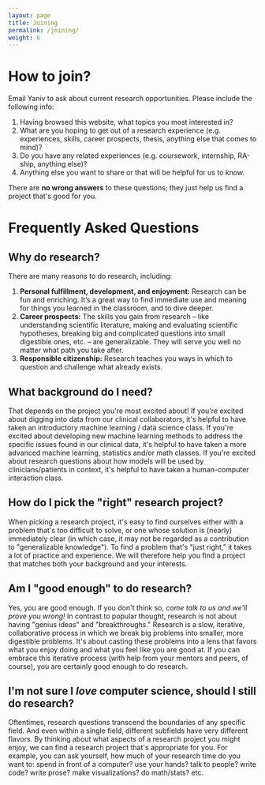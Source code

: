 ```yaml
---
layout: page
title: Joining
permalink: /joining/
weight: 6
---
```


# **How to join?**

Email Yaniv to ask about current research opportunities. Please include the following info:
1. Having browsed this website, what topics you most interested in?
2. What are you hoping to get out of a research experience (e.g. experiences, skills, career prospects, thesis, anything else that comes to mind)?
3. Do you have any related experiences (e.g. coursework, internship, RA-ship, anything else)?
4. Anything else you want to share or that will be helpful for us to know.

There are **no wrong answers** to these questions; they just help us find a project that's good for you.


# **Frequently Asked Questions**

## Why do research?

There are many reasons to do research, including:
1. **Personal fulfillment, development, and enjoyment:** Research can be fun and enriching. It’s a great way to find immediate use and meaning for things you learned in the classroom, and to dive deeper.
2. **Career prospects:** The skills you gain from research – like understanding scientific literature, making and evaluating scientific hypotheses, breaking big and complicated questions into small digestible ones, etc. – are generalizable. They will serve you well no matter what path you take after. 
3. **Responsible citizenship:** Research teaches you ways in which to question and challenge what already exists. 


## What background do I need?

That depends on the project you're most excited about! If you're excited about digging into data from our clinical collaborators, it's helpful to have taken an introductory machine learning / data science class. If you're excited about developing new machine learning methods to address the specific issues found in our clinical data, it's helpful to have taken a more advanced machine learning, statistics and/or math classes. If you're excited about research questions about how models will be used by clinicians/patients in context, it's helpful to have taken a human-computer interaction class. 


## How do I pick the "right" research project?

When picking a research project, it's easy to find ourselves either with a problem that's too difficult to solve, or one whose solution is (nearly) immediately clear (in which case, it may not be regarded as a contribution to "generalizable knowledge"). To find a problem that's "just right," it takes a lot of practice and experience. We will therefore help you find a project that matches both your background and your interests.


## Am I "good enough" to do research?

Yes, you are good enough. If you don't think so, _come talk to us and we'll prove you wrong!_ In contrast to popular thought, research is not about having "genius ideas" and "breakthroughs." Research is a slow, iterative, collaborative process in which we break big problems into smaller, more digestible problems. It's about casting these problems into a lens that favors what you enjoy doing and what you feel like you are good at. If you can embrace this iterative process (with help from your mentors and peers, of course), you are certainly good enough to do research. 


## I'm not sure I _love_ computer science, should I still do research?

Oftentimes, research questions transcend the boundaries of any specific field. And even within a single field, different subfields have very different flavors. By thinking about what aspects of a research project you might enjoy, we can find a research project that's appropriate for you. For example, you can ask yourself, how much of your research time do you want to: spend in front of a computer? use your hands? talk to people? write code? write prose? make visualizations? do math/stats? etc. 


